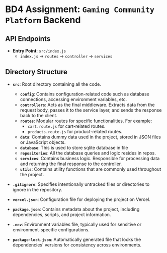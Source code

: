 # BD4 Assignment: `Gaming Community Platform` Backend

## API Endpoints

- **Entry Point**: `src/index.js`
  - `index.js` → `routes` → `controller` → `services`

## Directory Structure

- **`src`**: Root directory containing all the code.

  - **`config`**: Contains configuration-related code such as database connections, accessing environment variables, etc.
  - **`controllers`**: Acts as the final middleware. Extracts data from the request body, passes it to the service layer, and sends the response back to the client.
  - **`routes`**: Modular routes for specific functionalities. For example:
    - `cart.route.js` for cart-related routes.
    - `products.route.js` for product-related routes.
  - **`data`**: Contains dummy data used in the project, stored in JSON files or JavaScript objects.
  - **`database`**: This is used to store sqlite database in file
  - **`repositories`**: All the database queries and logic resides in repos.
  - **`services`**: Contains business logic. Responsible for processing data and returning the final response to the controller.
  - **`utils`**: Contains utility functions that are commonly used throughout the project.

- **`.gitignore`**: Specifies intentionally untracked files or directories to ignore in the repository.
- **`vercel.json`**: Configuration file for deploying the project on Vercel.
- **`package.json`**: Contains metadata about the project, including dependencies, scripts, and project information.
- **`.env`**: Environment variables file, typically used for sensitive or environment-specific configurations.
- **`package-lock.json`**: Automatically generated file that locks the dependencies' versions for consistency across environments.
